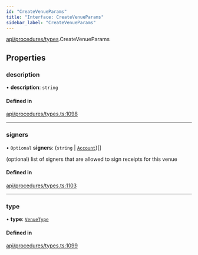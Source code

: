 ```yaml
---
id: "CreateVenueParams"
title: "Interface: CreateVenueParams"
sidebar_label: "CreateVenueParams"
---
```


[api/procedures/types](../../../../../modules/API/Procedures/Types/Types.md).CreateVenueParams

## Properties

### description

• **description**: `string`

#### Defined in

[api/procedures/types.ts:1098](https://github.com/PolymeshAssociation/polymesh-sdk/blob/5b946f904/src/api/procedures/types.ts#L1098)

___

### signers

• `Optional` **signers**: (`string` \| [`Account`](../../../../../classes/API/Entities/Account/Account.md))[]

(optional) list of signers that are allowed to sign receipts for this venue

#### Defined in

[api/procedures/types.ts:1103](https://github.com/PolymeshAssociation/polymesh-sdk/blob/5b946f904/src/api/procedures/types.ts#L1103)

___

### type

• **type**: [`VenueType`](../../../../../enums/API/Entities/Venue/Types/VenueType/VenueType.md)

#### Defined in

[api/procedures/types.ts:1099](https://github.com/PolymeshAssociation/polymesh-sdk/blob/5b946f904/src/api/procedures/types.ts#L1099)
